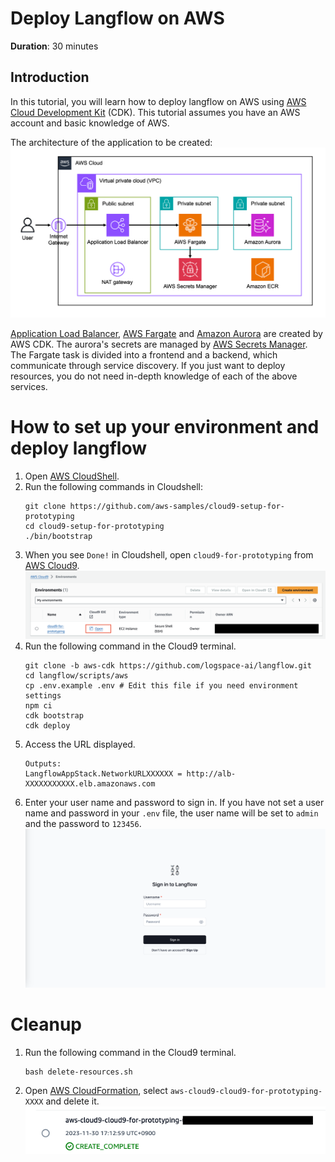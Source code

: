 # Deploy Langflow on AWS

**Duration**: 30 minutes

## Introduction

In this tutorial, you will learn how to deploy langflow on AWS using [AWS Cloud Development Kit](https://aws.amazon.com/cdk/?nc2=type_a) (CDK).
This tutorial assumes you have an AWS account and basic knowledge of AWS.

The architecture of the application to be created:
![langflow-archi](./img/langflow-archi.png)

[Application Load Balancer](https://aws.amazon.com/elasticloadbalancing/application-load-balancer/?nc1=h_ls), [AWS Fargate](https://aws.amazon.com/fargate/?nc2=type_a) and [Amazon Aurora](https://aws.amazon.com/rds/aurora/?nc2=type_a) are created by AWS CDK.
The aurora's secrets are managed by [AWS Secrets Manager](https://aws.amazon.com/secrets-manager/?nc2=type_a).
The Fargate task is divided into a frontend and a backend, which communicate through service discovery.
If you just want to deploy resources, you do not need in-depth knowledge of each of the above services.

# How to set up your environment and deploy langflow

1. Open [AWS CloudShell](https://us-east-1.console.aws.amazon.com/cloudshell/home?region=us-east-1).
1. Run the following commands in Cloudshell:
   ```shell
   git clone https://github.com/aws-samples/cloud9-setup-for-prototyping
   cd cloud9-setup-for-prototyping
   ./bin/bootstrap
   ```
1. When you see `Done!` in Cloudshell, open `cloud9-for-prototyping` from [AWS Cloud9](https://us-east-1.console.aws.amazon.com/cloud9control/home?region=us-east-1#/).
   ![make-cloud9](./img/langflow-cloud9-en.png)
1. Run the following command in the Cloud9 terminal.
    ```shell
    git clone -b aws-cdk https://github.com/logspace-ai/langflow.git
    cd langflow/scripts/aws
    cp .env.example .env # Edit this file if you need environment settings
    npm ci
    cdk bootstrap
    cdk deploy
    ```
1. Access the URL displayed.
   ```shell
   Outputs:
   LangflowAppStack.NetworkURLXXXXXX = http://alb-XXXXXXXXXXX.elb.amazonaws.com
   ```
1. Enter your user name and password to sign in. If you have not set a user name and password in your `.env` file, the user name will be set to `admin` and the password to `123456`.
   ![signin-langflow](./img/langflow-signin.png)

# Cleanup

1. Run the following command in the Cloud9 terminal.
   ```shell
   bash delete-resources.sh
   ```
1. Open [AWS CloudFormation](https://us-east-1.console.aws.amazon.com/cloudformation/home?region=us-east-1#/getting-started), select `aws-cloud9-cloud9-for-prototyping-XXXX` and delete it.
   ![delete-cfn](./img/langflow-cfn.png)
